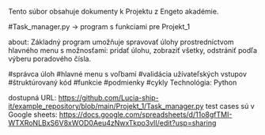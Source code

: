 Tento súbor obsahuje dokumenty k Projektu z Engeto akadémie.

#Task_manager.py -> program s funkciami pre Projekt_1

about: Základný program umožňuje spravovať úlohy prostredníctvom hlavného menu s možnosťami: pridať úlohu, zobraziť všetky, odstrániť podľa výberu poradového čísla.

#správca úloh #hlavné menu s voľbami #validácia užívateľských vstupov #štruktúrovaný kód #funkcie #podmienky #cykly
Technológia: Python

dostupná URL: https://github.com/Lucia-ship-it/example_repository/blob/main/Projekt_1/Task_manager.py
test cases sú v Google sheets: https://docs.google.com/spreadsheets/d/11o8gfTMI-WTXRoNLBxS6V8xWOD0Aeu4zNwxTkpo3vlI/edit?usp=sharing
